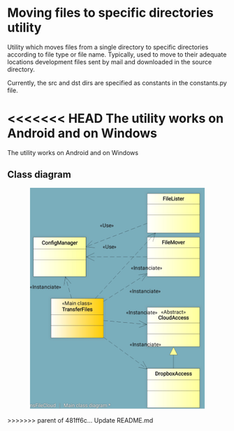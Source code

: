 # Moving files to specific directories utility
Utility which moves files from a single directory to specific directories according to file type or file name. Typically, used to move to their adequate locations development files sent by mail and downloaded in the source directory.

Currently, the src and dst dirs are specified as constants in the constants.py file.

<<<<<<< HEAD
The utility works on Android and on Windows 
=======
The utility works on Android and on Windows 

## Class diagram
<p align="center">
  <img src="images/class_diagram.jpg" width="400" title="Class diagram">
</p>
>>>>>>> parent of 481ff6c... Update README.md
